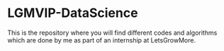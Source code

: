 # LGMVIP-DataScience
This is the repository where you will find different codes and algorithms which are done by me as part of an internship at LetsGrowMore.
